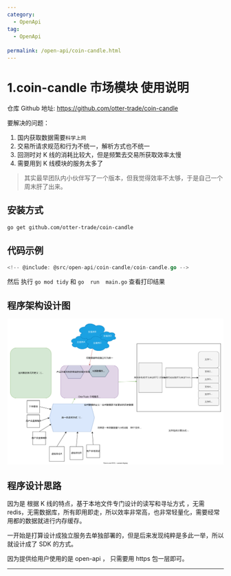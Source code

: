 ```yaml
---
category:
  - OpenApi
tag:
  - OpenApi

permalink: /open-api/coin-candle.html
---
```


# 1.coin-candle 市场模块 使用说明

仓库 Github 地址: <https://github.com/otter-trade/coin-candle>

要解决的问题：

1. 国内获取数据需要`科学上网`
2. 交易所请求规范和行为不统一，解析方式也不统一
3. 回测时对 K 线的消耗比较大，但是频繁去交易所获取效率太慢
4. 需要用到 K 线模块的服务太多了

> 其实最早团队内小伙伴写了一个版本，但我觉得效率不太够，于是自己一个周末肝了出来。

## 安装方式

```bash
go get github.com/otter-trade/coin-candle

```

## 代码示例

```go title="main.go"
<!-- @include: @src/open-api/coin-candle/coin-candle.go -->
```

然后 执行 `go mod tidy` 和 `go  run  main.go` 查看打印结果

## 程序架构设计图

![](./coin-candle/coin-candle.drawio.svg)

## 程序设计思路

因为是 根据 K 线的特点，基于本地文件专门设计的读写和寻址方式 ，无需 redis，无需数据库，所有即用即走，所以效率非常高，也非常轻量化，需要经常用都的数据就进行内存缓存。

一开始是打算设计成独立服务去单独部署的，但是后来发现纯粹是多此一举，所以就设计成了 SDK 的方式。

因为提供给用户使用的是 open-api ， 只需要用 https 包一层即可。

---
